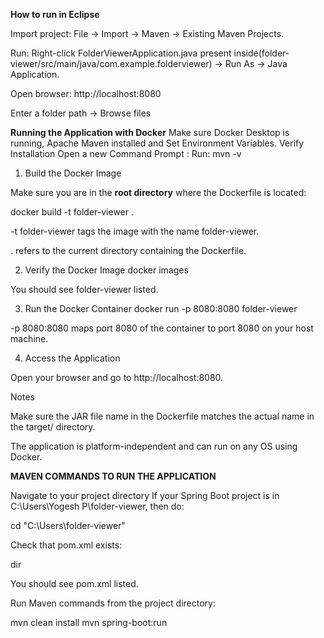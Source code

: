 **How to run in Eclipse**

Import project: File → Import → Maven → Existing Maven Projects.

Run: Right-click FolderViewerApplication.java present inside(folder-viewer/src/main/java/com.example.folderviewer) → Run As → Java Application.

Open browser: http://localhost:8080

Enter a folder path → Browse files

**Running the Application with Docker**
Make sure Docker Desktop is running, Apache Maven installed and Set Environment Variables.
Verify Installation
Open a new Command Prompt :
Run:
mvn -v

1. Build the Docker Image

Make sure you are in the **root directory** where the Dockerfile is located:

docker build -t folder-viewer .


-t folder-viewer tags the image with the name folder-viewer.

. refers to the current directory containing the Dockerfile.

2. Verify the Docker Image
docker images


You should see folder-viewer listed.

3. Run the Docker Container
docker run -p 8080:8080 folder-viewer


-p 8080:8080 maps port 8080 of the container to port 8080 on your host machine.

4. Access the Application

Open your browser and go to http://localhost:8080.

Notes

Make sure the JAR file name in the Dockerfile matches the actual name in the target/ directory.

The application is platform-independent and can run on any OS using Docker.

**MAVEN COMMANDS TO RUN THE APPLICATION**

Navigate to your project directory
If your Spring Boot project is in C:\Users\Yogesh P\folder-viewer, then do:

cd "C:\Users\folder-viewer"


Check that pom.xml exists:

dir


You should see pom.xml listed.

Run Maven commands from the project directory:

mvn clean install
mvn spring-boot:run
